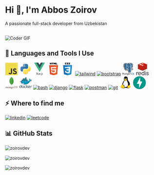 <h1>Hi 👋, I'm Abbos Zoirov</h1>
<p>A passionate full-stack developer from Uzbekistan</p>

<br>
<img alt="Coder GIF" height=250 width=350 src="https://miro.medium.com/max/1360/0*7Q3yvSIv_t0ioJ-Z.gif" />

<h2>🚀 Languages and Tools I Use</h2>
<p>
  <a href="https://www.javascript.com/" target="_blank"><img src="https://raw.githubusercontent.com/devicons/devicon/master/icons/javascript/javascript-original.svg" alt="javascript" width="42" height="42" /></a>
  <a href="https://www.python.org/" target="_blank"><img src="https://raw.githubusercontent.com/devicons/devicon/master/icons/python/python-original.svg" alt="python" width="42" height="42" /></a>
  <a href="https://vuejs.org/" target="_blank"><img src="https://raw.githubusercontent.com/devicons/devicon/master/icons/vuejs/vuejs-original-wordmark.svg" alt="vuejs" width="42" height="42" /></a>
  <a href="https://developer.mozilla.org/en-US/docs/Web/HTML" target="_blank"><img src="https://raw.githubusercontent.com/devicons/devicon/master/icons/html5/html5-original-wordmark.svg" alt="html5" width="42" height="42" /></a>
  <a href="https://developer.mozilla.org/en-US/docs/Web/CSS" target="_blank"><img src="https://raw.githubusercontent.com/devicons/devicon/master/icons/css3/css3-original-wordmark.svg" alt="css3" width="42" height="42" /></a>
  <a href="https://tailwindcss.com/" target="_blank"><img src="https://www.vectorlogo.zone/logos/tailwindcss/tailwindcss-icon.svg" alt="tailwind" width="42" height="42" /></a>
  <a href="https://getbootstrap.com/" target="_blank"><img src="https://upload.wikimedia.org/wikipedia/commons/b/b2/Bootstrap_logo.svg" alt="bootstrap" width="42" height="42" /></a>
  <a href="https://www.postgresql.org/" target="_blank"><img src="https://raw.githubusercontent.com/devicons/devicon/master/icons/postgresql/postgresql-original-wordmark.svg" alt="postgresql" width="42" height="42" /></a>
  <a href="https://redis.io/" target="_blank"><img src="https://raw.githubusercontent.com/devicons/devicon/master/icons/redis/redis-original-wordmark.svg" alt="redis" width="42" height="42" /></a>
  <a href="https://www.mongodb.com/" target="_blank"><img src="https://raw.githubusercontent.com/devicons/devicon/master/icons/mongodb/mongodb-original-wordmark.svg" alt="mongodb" width="42" height="42" /></a>
  <a href="https://www.docker.com/" target="_blank"><img src="https://raw.githubusercontent.com/devicons/devicon/master/icons/docker/docker-original-wordmark.svg" alt="docker" width="42" height="42" /></a>
  <a href="https://www.gnu.org/software/bash/" target="_blank"><img src="https://upload.wikimedia.org/wikipedia/commons/4/4b/Bash_Logo_Colored.svg" alt="bash" width="42" height="42" /></a>
  <a href="https://www.djangoproject.com/" target="_blank"><img src="https://cdn.worldvectorlogo.com/logos/django.svg" alt="django" width="42" height="42" /></a>
  <a href="https://flask.palletsprojects.com/" target="_blank"><img src="https://upload.wikimedia.org/wikipedia/commons/6/62/Flask_logo.svg" alt="flask" width="42" height="42" /></a>
  <a href="https://www.postman.com/" target="_blank"><img src="https://www.vectorlogo.zone/logos/getpostman/getpostman-icon.svg" alt="postman" width="42" height="42" /></a>
  <a href="https://git-scm.com/" target="_blank"><img src="https://www.vectorlogo.zone/logos/git-scm/git-scm-icon.svg" alt="git" width="42" height="42" /></a>
  <a href="https://www.linux.org/" target="_blank"><img src="https://raw.githubusercontent.com/devicons/devicon/master/icons/linux/linux-original.svg" alt="linux" width="42" height="42" /></a>
  <a href="https://fastapi.tiangolo.com/" target="_blank"><img src="https://raw.githubusercontent.com/devicons/devicon/master/icons/fastapi/fastapi-original.svg" alt="fastapi" width="42" height="42" /></a>
</p>

<h2>⚡️ Where to find me</h2>
<p>
  <a href="https://www.linkedin.com/in/dotnetbuilt" target="_blank"><img src="https://img.shields.io/badge/-LinkedIn-%230077B5?style=for-the-badge&logo=linkedin&logoColor=white" alt="linkedin" /></a>
  <a href="https://leetcode.com/zoirov1/" target="_blank"><img src="https://img.shields.io/badge/LeetCode-000?style=for-the-badge&logo=LeetCode&logoColor=yellow" alt="leetcode" /></a>
</p>

<h2>📊 GitHub Stats</h2>
<p><img align="center" src="https://github-readme-stats.vercel.app/api?username=zoirovdev&show_icons=true&locale=en" alt="zoirovdev" /></p>
<p><img align="center" src="https://github-readme-streak-stats.herokuapp.com/?user=zoirovdev&" alt="zoirovdev" /></p>
<p><img align="center" src="https://github-readme-stats.vercel.app/api/top-langs?username=zoirovdev&show_icons=true&locale=en&layout=compact" alt="zoirovdev" /></p>
